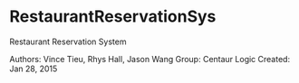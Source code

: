 # RestaurantReservationSys
Restaurant Reservation System

Authors: Vince Tieu, Rhys Hall, Jason Wang
Group: Centaur Logic
Created: Jan 28, 2015
